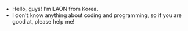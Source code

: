 - Hello, guys! I’m LAON from Korea.
- I don't know anything about coding and programming, so if you are good at, please help me!
